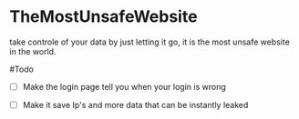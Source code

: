 # TheMostUnsafeWebsite
take controle of your data by just letting it go, it is the most unsafe website in the world.

#Todo
- [ ] Make the login page tell you when your login is wrong
- [ ] Make it save Ip's and more data that can be instantly leaked

